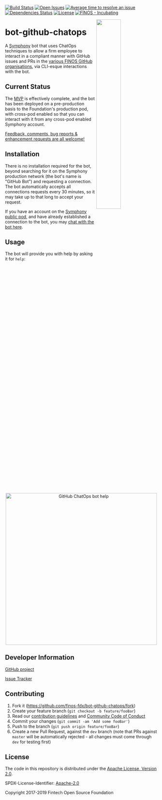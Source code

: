[![Build Status](https://travis-ci.org/finos-fdx/bot-github-chatops.svg?branch=master)](https://travis-ci.org/finos-fdx/bot-github-chatops)
[![Open Issues](https://img.shields.io/github/issues/finos-fdx/bot-github-chatops.svg)](https://github.com/finos-fdx/bot-github-chatops/issues)
[![Average time to resolve an issue](http://isitmaintained.com/badge/resolution/finos-fdx/bot-github-chatops.svg)](http://isitmaintained.com/project/finos-fdx/bot-github-chatops "Average time to resolve an issue")
[![Dependencies Status](https://versions.deps.co/finos-fdx/bot-github-chatops/status.svg)](https://versions.deps.co/finos-fdx/bot-github-chatops)
[![License](https://img.shields.io/github/license/finos-fdx/bot-github-chatops.svg)](https://github.com/finos-fdx/bot-github-chatops/blob/master/LICENSE)
[![FINOS - Incubating](https://cdn.jsdelivr.net/gh/finos/contrib-toolbox@master/images/badge-incubating.svg)](https://finosfoundation.atlassian.net/wiki/display/FINOS/Incubating)

<img align="right" width="40%" src="https://www.finos.org/hubfs/FINOS/finos-logo/FINOS_Icon_Wordmark_Name_RGB_horizontal.png">

# bot-github-chatops

A [Symphony](http://www.symphony.com/) bot that uses ChatOps techniques to allow a firm employee to interact in a
compliant manner with GitHub issues and PRs in the [various FINOS GitHub organisations](https://finos.github.io/), via
CLI-esque interactions with the bot.

## Current Status

The [MVP](https://github.com/finos-fdx/bot-github-chatops/projects/1) is effectively complete, and the bot has been
deployed on a pre-production basis to the Foundation's production pod, with cross-pod enabled so that you can interact
with it from any cross-pod enabled Symphony account.

[Feedback, comments, bug reports & enhancement requests are all welcome!](https://github.com/finos-fdx/bot-github-chatops/issues)

## Installation

There is no installation required for the bot, beyond searching for it on the Symphony production network (the bot's
name is "GitHub Bot") and requesting a connection.  The bot automatically accepts all connections requests every 30
minutes, so it may take up to that long to accept your request.

If you have an account on the [Symphony public pod](https://my.symphony.com/), and have already established a connection
to the bot, you may [chat with the bot here](https://my.symphony.com/?embed/&module=im&userIds=73942156967980).

## Usage

The bot will provide you with help by asking it for `help`:

<p align="center">
  <img width="500px" alt="GitHub ChatOps bot help" src="https://raw.githubusercontent.com/finos-fdx/bot-github-chatops/master/bot-github-chatops-example.png"/>
</p>

## Developer Information

[GitHub project](https://github.com/finos-fdx/bot-github-chatops)

[Issue Tracker](https://github.com/finos-fdx/bot-github-chatops/issues)

## Contributing

1. Fork it (<https://github.com/finos-fdx/bot-github-chatops/fork>)
2. Create your feature branch (`git checkout -b feature/fooBar`)
3. Read our [contribution guidelines](.github/CONTRIBUTING.md) and [Community Code of Conduct](https://www.finos.org/code-of-conduct)
4. Commit your changes (`git commit -am 'Add some fooBar'`)
5. Push to the branch (`git push origin feature/fooBar`)
6. Create a new Pull Request, against the `dev` branch (note that PRs against `master` will be automatically rejected - all changes must come through `dev` for testing first)

## License

The code in this repository is distributed under the [Apache License, Version 2.0](http://www.apache.org/licenses/LICENSE-2.0).

SPDX-License-Identifier: [Apache-2.0](https://spdx.org/licenses/Apache-2.0)

Copyright 2017-2019 Fintech Open Source Foundation